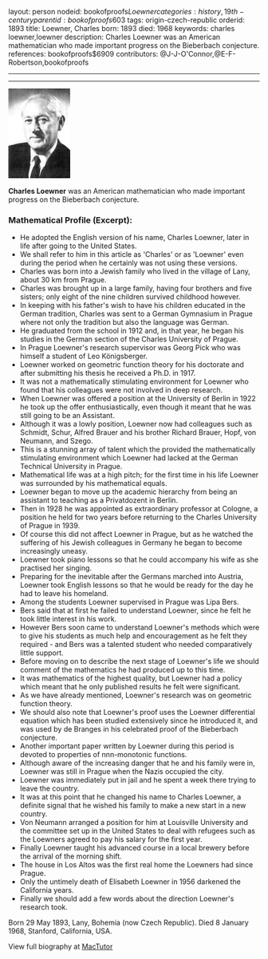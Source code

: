 layout: person
nodeid: bookofproofs$Loewner
categories: history,19th-century
parentid: bookofproofs$603
tags: origin-czech-republic
orderid: 1893
title: Loewner, Charles
born: 1893
died: 1968
keywords: charles loewner,loewner
description: Charles Loewner was an American mathematician who made important progress on the Bieberbach conjecture.
references: bookofproofs$6909
contributors: @J-J-O'Connor,@E-F-Robertson,bookofproofs

---



---

![Loewner.jpg](https://github.com/bookofproofs/bookofproofs.github.io/blob/main/_sources/_assets/images/portraits/Loewner.jpg?raw=true)

**Charles Loewner** was an American mathematician who made important progress on the Bieberbach conjecture.

### Mathematical Profile (Excerpt):
* He adopted the English version of his name, Charles Loewner, later in life after going to the United States.
* We shall refer to him in this article as 'Charles' or as 'Loewner' even during the period when he certainly was not using these versions.
* Charles was born into a Jewish family who lived in the village of Lany, about 30 km from Prague.
* Charles was brought up in a large family, having four brothers and five sisters; only eight of the nine children survived childhood however.
* In keeping with his father's wish to have his children educated in the German tradition, Charles was sent to a German Gymnasium in Prague where not only the tradition but also the language was German.
* He graduated from the school in 1912 and, in that year, he began his studies in the German section of the Charles University of Prague.
* In Prague Loewner's research supervisor was Georg Pick who was himself a student of Leo Königsberger.
* Loewner worked on geometric function theory for his doctorate and after submitting his thesis he received a Ph.D. in 1917.
* It was not a mathematically stimulating environment for Loewner who found that his colleagues were not involved in deep research.
* When Loewner was offered a position at the University of Berlin in 1922 he took up the offer enthusiastically, even though it meant that he was still going to be an Assistant.
* Although it was a lowly position, Loewner now had colleagues such as Schmidt, Schur, Alfred Brauer and his brother Richard Brauer, Hopf, von Neumann, and Szego.
* This is a stunning array of talent which the provided the mathematically stimulating environment which Loewner had lacked at the German Technical University in Prague.
* Mathematical life was at a high pitch; for the first time in his life Loewner was surrounded by his mathematical equals.
* Loewner began to move up the academic hierarchy from being an assistant to teaching as a Privatdozent in Berlin.
* Then in 1928 he was appointed as extraordinary professor at Cologne, a position he held for two years before returning to the Charles University of Prague in 1939.
* Of course this did not affect Loewner in Prague, but as he watched the suffering of his Jewish colleagues in Germany he began to become increasingly uneasy.
* Loewner took piano lessons so that he could accompany his wife as she practised her singing.
* Preparing for the inevitable after the Germans marched into Austria, Loewner took English lessons so that he would be ready for the day he had to leave his homeland.
* Among the students Loewner supervised in Prague was Lipa Bers.
* Bers said that at first he failed to understand Loewner, since he felt he took little interest in his work.
* However Bers soon came to understand Loewner's methods which were to give his students as much help and encouragement as he felt they required - and Bers was a talented student who needed comparatively little support.
* Before moving on to describe the next stage of Loewner's life we should comment of the mathematics he had produced up to this time.
* It was mathematics of the highest quality, but Loewner had a policy which meant that he only published results he felt were significant.
* As we have already mentioned, Loewner's research was on geometric function theory.
* We should also note that Loewner's proof uses the Loewner differential equation which has been studied extensively since he introduced it, and was used by de Branges in his celebrated proof of the Bieberbach conjecture.
* Another important paper written by Loewner during this period is devoted to properties of nnn-monotonic functions.
* Although aware of the increasing danger that he and his family were in, Loewner was still in Prague when the Nazis occupied the city.
* Loewner was immediately put in jail and he spent a week there trying to leave the country.
* It was at this point that he changed his name to Charles Loewner, a definite signal that he wished his family to make a new start in a new country.
* Von Neumann arranged a position for him at Louisville University and the committee set up in the United States to deal with refugees such as the Loewners agreed to pay his salary for the first year.
* Finally Loewner taught his advanced course in a local brewery before the arrival of the morning shift.
* The house in Los Altos was the first real home the Loewners had since Prague.
* Only the untimely death of Elisabeth Loewner in 1956 darkened the California years.
* Finally we should add a few words about the direction Loewner's research took.

Born 29 May 1893, Lany, Bohemia (now Czech Republic). Died 8 January 1968, Stanford, California, USA.

View full biography at [MacTutor](https://mathshistory.st-andrews.ac.uk/Biographies/Loewner/)
